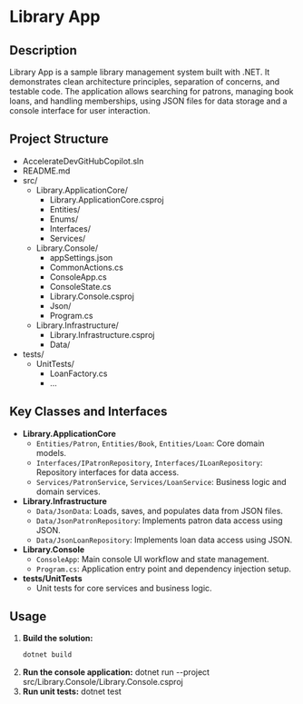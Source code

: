 # Library App

## Description

Library App is a sample library management system built with .NET. It demonstrates clean architecture principles, separation of concerns, and testable code. The application allows searching for patrons, managing book loans, and handling memberships, using JSON files for data storage and a console interface for user interaction.

## Project Structure

- AccelerateDevGitHubCopilot.sln
- README.md
- src/
  - Library.ApplicationCore/
    - Library.ApplicationCore.csproj
    - Entities/
    - Enums/
    - Interfaces/
    - Services/
  - Library.Console/
    - appSettings.json
    - CommonActions.cs
    - ConsoleApp.cs
    - ConsoleState.cs
    - Library.Console.csproj
    - Json/
    - Program.cs
  - Library.Infrastructure/
    - Library.Infrastructure.csproj
    - Data/
- tests/
  - UnitTests/
    - LoanFactory.cs
    - ...

## Key Classes and Interfaces

- **Library.ApplicationCore**
  - `Entities/Patron`, `Entities/Book`, `Entities/Loan`: Core domain models.
  - `Interfaces/IPatronRepository`, `Interfaces/ILoanRepository`: Repository interfaces for data access.
  - `Services/PatronService`, `Services/LoanService`: Business logic and domain services.
- **Library.Infrastructure**
  - `Data/JsonData`: Loads, saves, and populates data from JSON files.
  - `Data/JsonPatronRepository`: Implements patron data access using JSON.
  - `Data/JsonLoanRepository`: Implements loan data access using JSON.
- **Library.Console**
  - `ConsoleApp`: Main console UI workflow and state management.
  - `Program.cs`: Application entry point and dependency injection setup.
- **tests/UnitTests**
  - Unit tests for core services and business logic.

## Usage

1. **Build the solution:**
   ```sh
   dotnet build
2. **Run the console application:**
   dotnet run --project src/Library.Console/Library.Console.csproj
3. **Run unit tests:**
   dotnet test